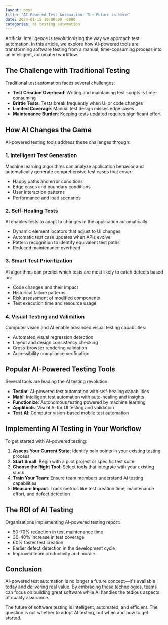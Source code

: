 ```yaml
---
layout: post
title: "AI-Powered Test Automation: The Future is Here"
date: 2024-01-15 10:00:00 -0000
categories: ai testing automation
---
```


Artificial Intelligence is revolutionizing the way we approach test automation. In this article, we explore how AI-powered tools are transforming software testing from a manual, time-consuming process into an intelligent, automated workflow.

## The Challenge with Traditional Testing

Traditional test automation faces several challenges:

- **Test Creation Overhead**: Writing and maintaining test scripts is time-consuming
- **Brittle Tests**: Tests break frequently when UI or code changes
- **Limited Coverage**: Manual test design misses edge cases
- **Maintenance Burden**: Keeping tests updated requires significant effort

## How AI Changes the Game

AI-powered testing tools address these challenges through:

### 1. Intelligent Test Generation

Machine learning algorithms can analyze application behavior and automatically generate comprehensive test cases that cover:

- Happy paths and error conditions
- Edge cases and boundary conditions
- User interaction patterns
- Performance and load scenarios

### 2. Self-Healing Tests

AI enables tests to adapt to changes in the application automatically:

- Dynamic element locators that adjust to UI changes
- Automatic test case updates when APIs evolve
- Pattern recognition to identify equivalent test paths
- Reduced maintenance overhead

### 3. Smart Test Prioritization

AI algorithms can predict which tests are most likely to catch defects based on:

- Code changes and their impact
- Historical failure patterns
- Risk assessment of modified components
- Test execution time and resource usage

### 4. Visual Testing and Validation

Computer vision and AI enable advanced visual testing capabilities:

- Automated visual regression detection
- Layout and design consistency checking
- Cross-browser rendering validation
- Accessibility compliance verification

## Popular AI-Powered Testing Tools

Several tools are leading the AI testing revolution:

- **Testim**: AI-powered test automation with self-healing capabilities
- **Mabl**: Intelligent test automation with auto-healing and insights
- **Functionize**: Autonomous testing powered by machine learning
- **Applitools**: Visual AI for UI testing and validation
- **Test.AI**: Computer vision-based mobile test automation

## Implementing AI Testing in Your Workflow

To get started with AI-powered testing:

1. **Assess Your Current State**: Identify pain points in your existing testing process
2. **Start Small**: Begin with a pilot project or specific test suite
3. **Choose the Right Tool**: Select tools that integrate with your existing stack
4. **Train Your Team**: Ensure team members understand AI testing capabilities
5. **Measure Impact**: Track metrics like test creation time, maintenance effort, and defect detection

## The ROI of AI Testing

Organizations implementing AI-powered testing report:

- 50-70% reduction in test maintenance time
- 30-40% increase in test coverage
- 60% faster test creation
- Earlier defect detection in the development cycle
- Improved team productivity and morale

## Conclusion

AI-powered test automation is no longer a future concept—it's available today and delivering real value. By embracing these technologies, teams can focus on building great software while AI handles the tedious aspects of quality assurance.

The future of software testing is intelligent, automated, and efficient. The question is not whether to adopt AI testing, but when and how to get started.
